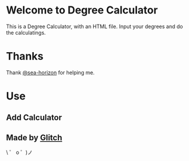 # Welcome to Degree Calculator

This is a Degree Calculator, with an HTML file.
Input your degrees and do the calculatings.

# Thanks

Thank [@sea-horizon](https://glitch.com/@sea-horion) for helping me.

# Use

## Add Calculator

## Made by [Glitch](https://glitch.com/)

\ ゜ o ゜)ノ
